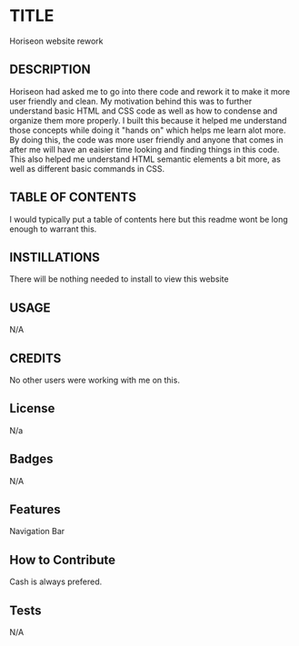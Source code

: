# TITLE

Horiseon website rework

## DESCRIPTION

Horiseon had asked me to go into there code and rework it to make it more user friendly and clean.
My motivation behind this was to further understand basic HTML and CSS code as well as how to condense and organize them more properly. I built this because it helped me understand those concepts while doing it "hands on" which helps me learn alot more. By doing this, the code was more user friendly and anyone that comes in after me will have an eaisier time looking and finding things in this code. This also helped me understand HTML semantic elements a bit more, as well as different basic commands in CSS.

## TABLE OF CONTENTS

I would typically put a table of contents here but this readme wont be long enough to warrant this.

## INSTILLATIONS

There will be nothing needed to install to view this website

## USAGE

N/A

## CREDITS

No other users were working with me on this.

## License

N/a

## Badges

N/A

## Features

Navigation Bar

## How to Contribute

Cash is always prefered.

## Tests

N/A

